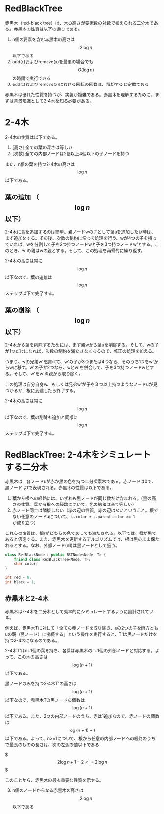 # RedBlackTree
赤黒木（red-black tree）は、木の高さが要素数の対数で抑えられる二分木である。赤黒木の性質は以下の通りである。

1. n個の要素を含む赤黒木の高さは $$2\log n$$ 以下である
1. add(x)およびremove(x)を最悪の場合でも $$O(\log n)$$ の時間で実行できる
1. add(x)およびremove(x)における回転の回数は、償却すると定数である

赤黒木は優れた性質を持つが、実装が複雑である。赤黒木を理解するために、まずは背景知識として2-4木を知る必要がある。


# 2-4木
2-4木の性質は以下である。

1. [高さ] 全ての葉の深さは等しい
1. [次数] 全ての内部ノードは2個以上4個以下の子ノードを持つ

また、n個の葉を持つ2-4木の高さは $$\log n$$ 以下である。

## 葉の追加 （$$\log n$$ 以下）
2-4木に葉を追加するのは簡単。親ノードwの子として葉uを追加したい時は、まず追加をする。その後、次数の制約に沿って処理を行う。wが4つの子を持っていれば、wを分割して子を2つ持つノードwと子を3つ持つノードw\'とする。このとき、w\'の親はwの親とする。そして、この処理を再帰的に繰り返す。

2-4木の高さは常に $$\log n$$ 以下なので、葉の追加は $$\log n$$ ステップ以下で完了する。

## 葉の削除 （$$\log n$$ 以下）
2-4木から葉を削除するためには、まず親wから葉uを削除する。そして、wの子が1つだけになれば、次数の制約を満たさなくなるので、修正の処理を加える。

つまり、wの兄弟w\'を調べて、w\'の子が3つまたは4つなら、そのうち1つをw\'からwに移す。w\'の子が2つなら、wとw\'を併合して、子を3つ持つノードwとする。そして、w\'をw\'の親から取り除く。

この処理は自分自身w、もしくは兄弟w\'が子を３つ以上持つようなノードuが見つかるか、根に到達したら終了する。

2-4木の高さは常に $$\log n$$ 以下なので、葉の削除も追加と同様に $$\log n$$ ステップ以下で完了する。


# RedBlackTree: 2-4木をシミュレートする二分木
赤黒木は、各ノードuが赤か黒の色を持つ二分探索木である。赤ノードは0で、黒ノードは1で表現される。赤黒木の性質は以下である。

1. 葉から根への経路には、いずれも黒ノードが同じ数だけ含まれる。（黒の高さの性質。葉から根への経路について、色の総和は全て等しい）
1. 赤ノード同士は隣接しない（赤の辺の性質。赤の辺はないということ。根でない任意のノードuについて、 `u.color + u.parent.color >= 1`が成り立つ）

これらの性質は、根rがどちらの色であっても満たされる。以下では、根が黒であると仮定する。また、赤黒木を更新するアルゴリズムでは、根は黒のまま保たれるとする。なお、外部ノード(nil)は黒ノードとして扱う。

```cpp
class RedBlackNode : public BSTNode<Node, T> {
	friend class RedBlackTree<Node, T>;
	char color;
}

int red = 0;
int black = 1;
```

## 赤黒木と2-4木
赤黒木は2-4木を二分木として効率的にシミュレートするように設計されている。

例えば、赤黒木Tに対して「全ての赤ノードを取り除き、uの2つの子を両方ともuの親（黒ノード）に接続する」という操作を実行すると、T\'は黒ノードだけを持つ2-4木になるのである。

2-4木T\'はn+1個の葉を持ち、各葉は赤黒木のn+1個の外部ノードと対応する。よって、この木の高さは $$\log (n+1)$$ 以下である。

黒ノードのみを持つ2-4木T\'の高さは $$\log (n+1)$$ 以下なので、赤黒木Tの黒ノードの個数は $$\log (n+1)$$ 以下である。また、2つの内部ノードのうち、赤は1追加なので、赤ノードの個数は $$\log (n+1) - 1$$ 以下である。よって、n>=1について、根から任意の内部ノードへの経路のうちで最長のものの長さは、次の左辺の値以下である

$$$
2\log n+1 - 2 <= 2\log n
$$$

このことから、赤黒木の最も重要な性質を示せる。

3. n個のノードからなる赤黒木の高さは $$2\log n$$ 以下である



